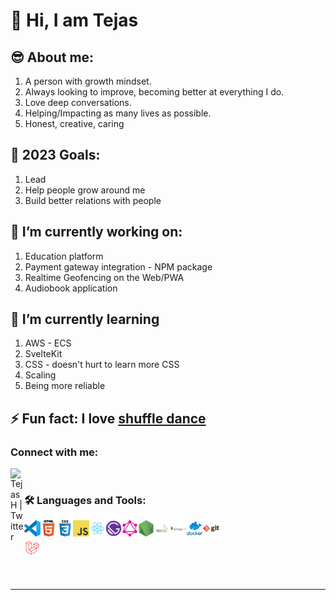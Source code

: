 # 👋 Hi, I am Tejas

## 😎 About me:

1. A person with growth mindset.
1. Always looking to improve, becoming better at everything I do.
1. Love deep conversations.
1. Helping/Impacting as many lives as possible.
1. Honest, creative, caring

## 🥅 2023 Goals:

1. Lead
1. Help people grow around me
1. Build better relations with people

## 🔭 I’m currently working on:

1. Education platform
1. Payment gateway integration - NPM package
1. Realtime Geofencing on the Web/PWA
1. Audiobook application

## 🌱 I’m currently learning

1. AWS - ECS
1. SvelteKit
1. CSS - doesn't hurt to learn more CSS
1. Scaling 
1. Being more reliable 
<!-- 1. HTML5 fundamentals
1. CSS fundamentals
1. Algorithms and Data structures -->

<!-- ## 🥅 2020 Goals:

1. Daily algorithm practice,
1. 25 non-technical blog posts
1. Get at least 2 certificates on FreeCodeCamp.org -->

## ⚡ Fun fact: I love [shuffle dance][shuffle]

### Connect with me:

[<img align="left" alt="Tejas H | Twitter" width="22px" src="https://cdn.jsdelivr.net/npm/simple-icons@v3/icons/twitter.svg" />][twitter]

<br />

### 🛠 Languages and Tools:

<img align="left" alt="Visual Studio Code" width="26px" src="https://raw.githubusercontent.com/github/explore/80688e429a7d4ef2fca1e82350fe8e3517d3494d/topics/visual-studio-code/visual-studio-code.png" /> &nbsp;
<img align="left" alt="HTML5" width="26px" src="https://raw.githubusercontent.com/github/explore/80688e429a7d4ef2fca1e82350fe8e3517d3494d/topics/html/html.png" /> &nbsp;
<img align="left" alt="CSS3" width="26px" src="https://raw.githubusercontent.com/github/explore/80688e429a7d4ef2fca1e82350fe8e3517d3494d/topics/css/css.png" /> &nbsp;
<img align="left" alt="JavaScript" width="26px" src="https://raw.githubusercontent.com/github/explore/80688e429a7d4ef2fca1e82350fe8e3517d3494d/topics/javascript/javascript.png" /> &nbsp;
<img align="left" alt="React" width="26px" src="https://raw.githubusercontent.com/github/explore/80688e429a7d4ef2fca1e82350fe8e3517d3494d/topics/react/react.png" /> &nbsp;
<img align="left" alt="Gatsby" width="26px" src="https://raw.githubusercontent.com/github/explore/e94815998e4e0713912fed477a1f346ec04c3da2/topics/gatsby/gatsby.png" /> &nbsp;
<img align="left" alt="GraphQL" width="26px" src="https://raw.githubusercontent.com/github/explore/80688e429a7d4ef2fca1e82350fe8e3517d3494d/topics/graphql/graphql.png" /> &nbsp;
<img align="left" alt="Node.js" width="26px" src="https://raw.githubusercontent.com/github/explore/80688e429a7d4ef2fca1e82350fe8e3517d3494d/topics/nodejs/nodejs.png" /> &nbsp;
<img align="left" alt="MySQL" width="26px" src="https://raw.githubusercontent.com/github/explore/80688e429a7d4ef2fca1e82350fe8e3517d3494d/topics/mysql/mysql.png" /> &nbsp;
<img align="left" alt="MongoDB" width="26px" src="https://raw.githubusercontent.com/github/explore/80688e429a7d4ef2fca1e82350fe8e3517d3494d/topics/mongodb/mongodb.png" /> &nbsp;
<img align="left" alt="Git" width="26px" src="https://raw.githubusercontent.com/github/explore/80688e429a7d4ef2fca1e82350fe8e3517d3494d/topics/docker/docker.png" /> &nbsp;
<img align="left" alt="Git" width="26px" src="https://raw.githubusercontent.com/github/explore/80688e429a7d4ef2fca1e82350fe8e3517d3494d/topics/git/git.png" /> &nbsp;

<img align="left" alt="Git" width="26px" src="https://raw.githubusercontent.com/github/explore/80688e429a7d4ef2fca1e82350fe8e3517d3494d/topics/laravel/laravel.png" /> &nbsp;

<br />
<br />

---

<!-- <details>
  <summary>⚡ Github Stats</summary>

  <img align="left" alt="Tejas' Github Stats" src="https://github-readme-stats.codestackr.vercel.app/api?username=CodingCreate101&show_icons=true&hide_border=true" />

</details> -->

[twitter]: https://twitter.com/tejas_soe
[shuffle]: https://www.youtube.com/watch?v=6y1XPxGjY1E
